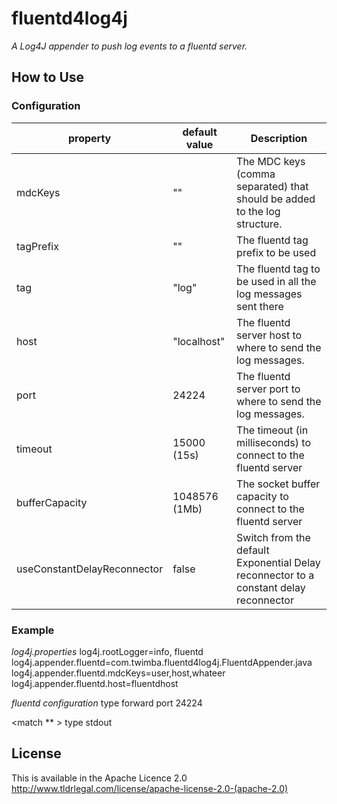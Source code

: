 # fluentd4log4j
_A Log4J appender to push log events to a fluentd server._

## How to Use

### Configuration
| property      | default value    | Description  |
| ------------- |------------------| -------------|
| mdcKeys | "" | The MDC keys (comma separated) that should be added to the log structure. |
| tagPrefix | ""| The fluentd tag prefix to be used |
| tag | "log" | The fluentd tag to be used in all the log messages sent there |
| host | "localhost" | The fluentd server host to where to send the log messages. |
| port | 24224 | The fluentd server port to where to send the log messages. |
| timeout | 15000 (15s) | The timeout (in milliseconds) to connect to the fluentd server|
| bufferCapacity | 1048576 (1Mb) | The socket buffer capacity to connect to the fluentd server |
| useConstantDelayReconnector| false | Switch from the default Exponential Delay reconnector to a constant delay reconnector |

### Example
*log4j.properties*
log4j.rootLogger=info, fluentd
log4j.appender.fluentd=com.twimba.fluentd4log4j.FluentdAppender.java
log4j.appender.fluentd.mdcKeys=user,host,whateer
log4j.appender.fluentd.host=fluentdhost

*fluentd configuration*
<source>
  type forward
  port 24224
</source>

<match ** >
	type stdout
</match>

## License
This is available in the Apache Licence 2.0
http://www.tldrlegal.com/license/apache-license-2.0-(apache-2.0)
